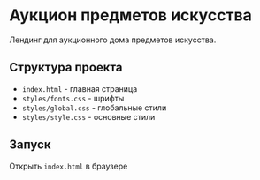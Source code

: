 # Аукцион предметов искусства

Лендинг для аукционного дома предметов искусства.

## Структура проекта
- `index.html` - главная страница
- `styles/fonts.css` - шрифты
- `styles/global.css` - глобальные стили
- `styles/style.css` - основные стили

## Запуск
Открыть `index.html` в браузере